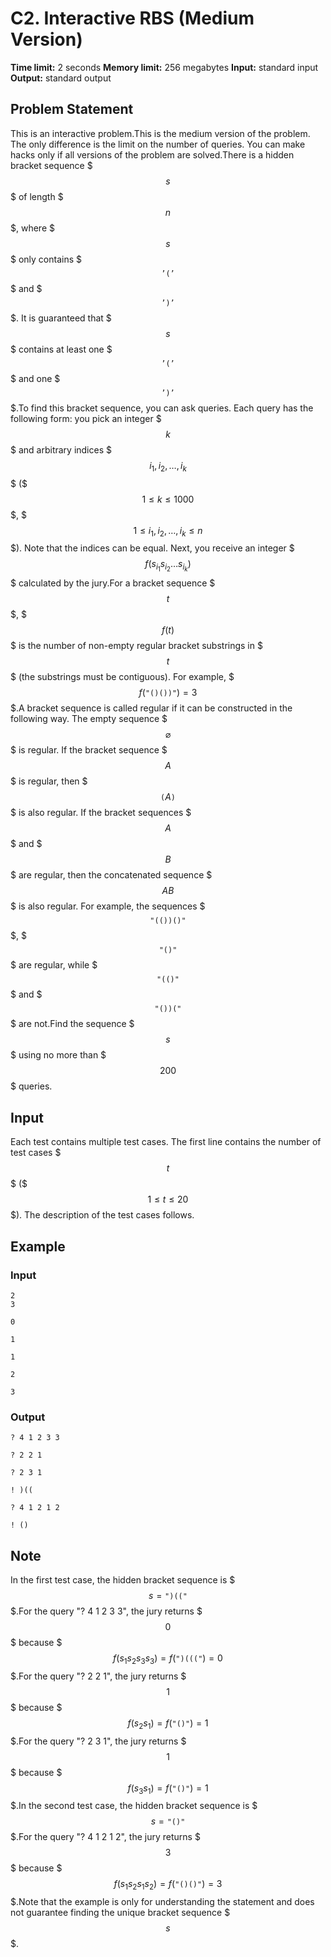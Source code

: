 # C2. Interactive RBS (Medium Version)

**Time limit:** 2 seconds
**Memory limit:** 256 megabytes
**Input:** standard input
**Output:** standard output

## Problem Statement

This is an interactive problem.This is the medium version of the problem. The only difference is the limit on the number of queries. You can make hacks only if all versions of the problem are solved.There is a hidden bracket sequence $$$s$$$ of length $$$n$$$, where $$$s$$$ only contains $$$\texttt{'('}$$$ and $$$\texttt{')'}$$$. It is guaranteed that $$$s$$$ contains at least one $$$\texttt{'('}$$$ and one $$$\texttt{')'}$$$.To find this bracket sequence, you can ask queries. Each query has the following form: you pick an integer $$$k$$$ and arbitrary indices $$$i_1, i_2, \ldots, i_k$$$ ($$$1 \le k \le 1000$$$, $$$1 \le i_1, i_2, \ldots, i_k \le n$$$). Note that the indices can be equal. Next, you receive an integer $$$f(s_{i_1}s_{i_2}\ldots s_{i_k})$$$ calculated by the jury.For a bracket sequence $$$t$$$, $$$f(t)$$$ is the number of non-empty regular bracket substrings in $$$t$$$ (the substrings must be contiguous). For example, $$$f(\texttt{"()())"}) = 3$$$.A bracket sequence is called regular if it can be constructed in the following way.   The empty sequence $$$\varnothing$$$ is regular.  If the bracket sequence $$$A$$$ is regular, then $$$\mathtt{(}A\mathtt{)}$$$ is also regular.  If the bracket sequences $$$A$$$ and $$$B$$$ are regular, then the concatenated sequence $$$A B$$$ is also regular. For example, the sequences $$$\texttt{"(())()"}$$$, $$$\texttt{"()"}$$$ are regular, while $$$\texttt{"(()"}$$$ and $$$\texttt{"())("}$$$ are not.Find the sequence $$$s$$$ using no more than $$$200$$$ queries.

## Input

Each test contains multiple test cases. The first line contains the number of test cases $$$t$$$ ($$$1 \le t \le 20$$$). The description of the test cases follows.

## Example

### Input
```
2
3

0

1

1

2

3
```

### Output
```
? 4 1 2 3 3

? 2 2 1

? 2 3 1

! )((

? 4 1 2 1 2

! ()
```

## Note

In the first test case, the hidden bracket sequence is $$$s=\texttt{")(("}$$$.For the query "? 4 1 2 3 3", the jury returns $$$0$$$ because $$$f(s_{1}s_{2}s_{3}s_{3}) = f(\texttt{")((("}) = 0$$$.For the query "? 2 2 1", the jury returns $$$1$$$ because $$$f(s_{2}s_{1}) = f(\texttt{"()"}) = 1$$$.For the query "? 2 3 1", the jury returns $$$1$$$ because $$$f(s_{3}s_{1}) = f(\texttt{"()"}) = 1$$$.In the second test case, the hidden bracket sequence is $$$s=\texttt{"()"}$$$.For the query "? 4 1 2 1 2", the jury returns $$$3$$$ because $$$f(s_{1}s_{2}s_{1}s_{2}) = f(\texttt{"()()"}) = 3$$$.Note that the example is only for understanding the statement and does not guarantee finding the unique bracket sequence $$$s$$$.